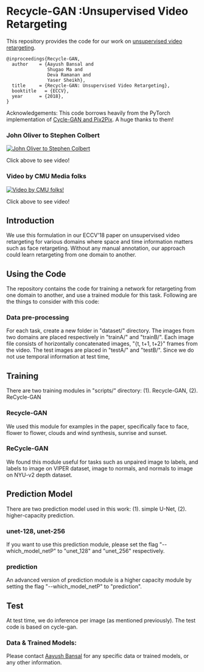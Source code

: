 # Recycle-GAN :Unsupervised Video Retargeting 

This repository provides the code for our work on [unsupervised video retargeting](http://www.cs.cmu.edu/~aayushb/Recycle-GAN/). 

```make
@inproceedings{Recycle-GAN,
  author    = {Aayush Bansal and
               Shugao Ma and
               Deva Ramanan and
               Yaser Sheikh},
  title     = {Recycle-GAN: Unsupervised Video Retargeting},
  booktitle   = {ECCV},
  year      = {2018},
}
```

Acknowledgements: This code borrows heavily from the PyTorch implementation of [Cycle-GAN and Pix2Pix](https://github.com/junyanz/pytorch-CycleGAN-and-pix2pix). A  huge thanks to them!


### John Oliver to Stephen Colbert
[![John Oliver to Stephen Colbert](https://img.youtube.com/vi/VWXFqDdqLbE/0.jpg)](https://www.youtube.com/watch?v=VWXFqDdqLbE)

Click above to see video!


### Video by CMU Media folks
[![Video by CMU folks!](https://img.youtube.com/vi/ehD3C60i6lw/0.jpg)](https://youtu.be/ehD3C60i6lw)

Click above to see video!

## Introduction

We use this formulation in our ECCV'18 paper on unsupervised video retargeting for various domains where space and time information matters such as face retargeting. Without any manual annotation, our approach could learn retargeting from one domain to another.

## Using the Code

The repository contains the code for training a network for retargeting from one domain to another, and use a trained module for this task. Following are the things to consider with this code:

### Data pre-processing

For each task, create a new folder in "dataset/" directory. The images from two domains are placed respectively in "trainA/" and "trainB/". Each image file consists of horizontally concatenated images, "{t, t+1, t+2}" frames from the video. The test images are placed in "testA/" and "testB/". Since we do not use temporal information at test time, 

## Training

There are two training modules in "scripts/" directory: (1). Recycle-GAN, (2). ReCycle-GAN

### Recycle-GAN

We used this module for examples in the paper, specifically face to face, flower to flower, clouds and wind synthesis, sunrise and sunset.

### ReCycle-GAN

We found this module useful for tasks such as unpaired image to labels, and labels to image on VIPER dataset, image to normals, and normals to image on NYU-v2 depth dataset.

## Prediction Model

There are two prediction model used in this work: (1). simple U-Net, (2). higher-capacity prediction.

### unet-128, unet-256

If you want to use this prediction module, please set the flag "--which_model_netP" to "unet_128" and "unet_256" respectively.

### prediction

An advanced version of prediction module is a higher capacity module by setting the flag "--which_model_netP" to "prediction".


## Test

At test time, we do inference per image (as mentioned previously). The test code is based on cycle-gan.


### Data & Trained Models:

Please contact [Aayush Bansal](http://cs.cmu.edu/~aayushb) for any specific data or trained models, or any other information. 
